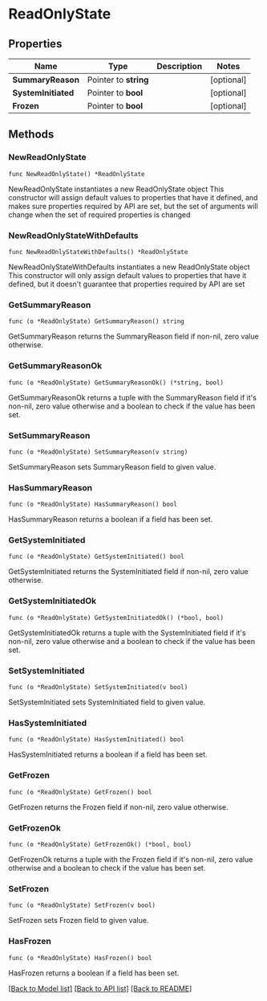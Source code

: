# ReadOnlyState

## Properties

Name | Type | Description | Notes
------------ | ------------- | ------------- | -------------
**SummaryReason** | Pointer to **string** |  | [optional] 
**SystemInitiated** | Pointer to **bool** |  | [optional] 
**Frozen** | Pointer to **bool** |  | [optional] 

## Methods

### NewReadOnlyState

`func NewReadOnlyState() *ReadOnlyState`

NewReadOnlyState instantiates a new ReadOnlyState object
This constructor will assign default values to properties that have it defined,
and makes sure properties required by API are set, but the set of arguments
will change when the set of required properties is changed

### NewReadOnlyStateWithDefaults

`func NewReadOnlyStateWithDefaults() *ReadOnlyState`

NewReadOnlyStateWithDefaults instantiates a new ReadOnlyState object
This constructor will only assign default values to properties that have it defined,
but it doesn't guarantee that properties required by API are set

### GetSummaryReason

`func (o *ReadOnlyState) GetSummaryReason() string`

GetSummaryReason returns the SummaryReason field if non-nil, zero value otherwise.

### GetSummaryReasonOk

`func (o *ReadOnlyState) GetSummaryReasonOk() (*string, bool)`

GetSummaryReasonOk returns a tuple with the SummaryReason field if it's non-nil, zero value otherwise
and a boolean to check if the value has been set.

### SetSummaryReason

`func (o *ReadOnlyState) SetSummaryReason(v string)`

SetSummaryReason sets SummaryReason field to given value.

### HasSummaryReason

`func (o *ReadOnlyState) HasSummaryReason() bool`

HasSummaryReason returns a boolean if a field has been set.

### GetSystemInitiated

`func (o *ReadOnlyState) GetSystemInitiated() bool`

GetSystemInitiated returns the SystemInitiated field if non-nil, zero value otherwise.

### GetSystemInitiatedOk

`func (o *ReadOnlyState) GetSystemInitiatedOk() (*bool, bool)`

GetSystemInitiatedOk returns a tuple with the SystemInitiated field if it's non-nil, zero value otherwise
and a boolean to check if the value has been set.

### SetSystemInitiated

`func (o *ReadOnlyState) SetSystemInitiated(v bool)`

SetSystemInitiated sets SystemInitiated field to given value.

### HasSystemInitiated

`func (o *ReadOnlyState) HasSystemInitiated() bool`

HasSystemInitiated returns a boolean if a field has been set.

### GetFrozen

`func (o *ReadOnlyState) GetFrozen() bool`

GetFrozen returns the Frozen field if non-nil, zero value otherwise.

### GetFrozenOk

`func (o *ReadOnlyState) GetFrozenOk() (*bool, bool)`

GetFrozenOk returns a tuple with the Frozen field if it's non-nil, zero value otherwise
and a boolean to check if the value has been set.

### SetFrozen

`func (o *ReadOnlyState) SetFrozen(v bool)`

SetFrozen sets Frozen field to given value.

### HasFrozen

`func (o *ReadOnlyState) HasFrozen() bool`

HasFrozen returns a boolean if a field has been set.


[[Back to Model list]](../README.md#documentation-for-models) [[Back to API list]](../README.md#documentation-for-api-endpoints) [[Back to README]](../README.md)


